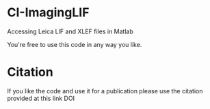 # CI-ImagingLIF
Accessing Leica LIF and XLEF files in Matlab



You're free to use this code in any way you like.

# Citation
If you like the code and use it for a publication please use the citation provided at this link DOI


